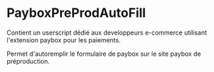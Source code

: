 # PayboxPreProdAutoFill

Contient un userscript dédié aux developpeurs e-commerce utilisant l'extension paybox pour les paiements.

Permet d'autoremplir le formulaire de paybox sur le site paybox de préproduction.

